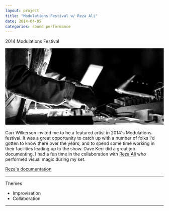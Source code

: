 ```yaml
---
layout: project
title: "Modulations Festival w/ Reza Ali"
date: 2014-04-05
categories: sound performance
---
```


2014 Modulations Festival

![mod](/assets/modulations.png)

Carr Wilkerson invited me to be a featured artist in 2014's Modulations festival.  It was a great opportunity to catch up with a number of folks I'd gotten to know there over the years, and to spend some time working in their facilities leading up to the show.  Dave Kerr did a great job documenting.  I had a fun time in the collaboration with [Reza Ali](https://www.syedrezaali.com/) who performed visual magic during my set.

[Reza's documentation](https://www.syedrezaali.com/ccrmamodulations/)

---

Themes

- Improvisation
- Collaboration

---






